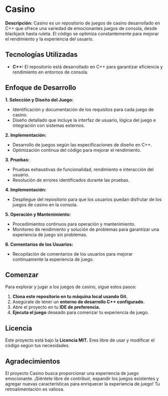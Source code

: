 # Casino

**Descripción:**
Casino es un repositorio de juegos de casino desarrollado en C++ que ofrece una variedad de emocionantes juegos de consola, desde blackjack hasta ruleta. El código se optimiza constantemente para mejorar el rendimiento y la experiencia del usuario.

## Tecnologías Utilizadas
- **C++:** El repositorio está desarrollado en C++ para garantizar eficiencia y rendimiento en entornos de consola.

## Enfoque de Desarrollo

**1. Selección y Diseño del Juego:**
   - Identificación y documentación de los requisitos para cada juego de casino.
   - Diseño detallado que incluye la interfaz de usuario, lógica del juego e integración con sistemas externos.

**2. Implementación:**
   - Desarrollo de juegos según las especificaciones de diseño en C++.
   - Optimización continua del código para mejorar el rendimiento.

**3. Pruebas:**
   - Pruebas exhaustivas de funcionalidad, rendimiento e interacción del usuario.
   - Resolución de errores identificados durante las pruebas.

**4. Implementación:**
   - Despliegue del repositorio para que los usuarios puedan disfrutar de los juegos de casino en la consola.

**5. Operación y Mantenimiento:**
   - Procedimientos continuos para operación y mantenimiento.
   - Monitoreo de rendimiento y solución de problemas para garantizar una experiencia de juego sin problemas.

**6. Comentarios de los Usuarios:**
   - Recopilación de comentarios de los usuarios para mejorar continuamente la experiencia de juego.

## Comenzar
Para explorar y jugar a los juegos de casino, sigue estos pasos:

1. **Clona este repositorio en tu máquina local usando Git.**
2. Asegúrate de tener un **entorno de desarrollo C++ configurado.**
3. Abre el proyecto en tu **IDE de preferencia.**
4. **Ejecuta el juego** deseado para comenzar tu experiencia de juego.

## Licencia
Este proyecto está bajo la **Licencia MIT.** Eres libre de usar y modificar el código según tus necesidades.

## Agradecimientos
El proyecto Casino busca proporcionar una experiencia de juego emocionante. ¡Siéntete libre de contribuir, expandir los juegos existentes y agregar nuevas características para enriquecer la experiencia de juego! Tu retroalimentación es valiosa.
